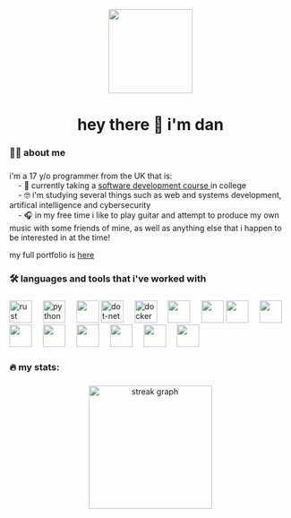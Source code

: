 <div align="center" >
  <img height="150" src="https://avatars.githubusercontent.com/u/68643853?s=96&v=4" />
</div>

###

<h1 align="center">hey there 👋 i'm dan</h1>

###

<h3 align="left">👩‍💻  about me </h3>

###

<p align="left">i'm a 17 y/o programmer from the UK that is: <br/>&nbsp;&nbsp;&nbsp;&nbsp;- 🏫 currently taking a <a href="https://www.strode-college.ac.uk/courses/our-courses/digital-production,-design-and-d/?subject=&type=16744" target="_blank">
    software development course
</a> in college  <br>&nbsp;&nbsp;&nbsp;&nbsp;- 🤓 i'm studying several things such as web and systems development, artifical intelligence and cybersecurity<br>&nbsp;&nbsp;&nbsp;&nbsp;- 🎧 in my free time i like to play guitar and attempt to
produce my own music with some friends of mine, as well as anything else that i happen to be interested in at the time! </p>
<p>my full portfolio is <a href="https://collegeportfolio.vercel.app/" target="_blank">here</a></p>

###

<h3 align="left">🛠 languages and tools that i've worked with</h3>

###

<div align="left">
  <img src="https://cdn.jsdelivr.net/gh/devicons/devicon/icons/rust/rust-plain.svg" height="40" alt="rust logo"  />
  <img width="12" />
  <img src="https://cdn.jsdelivr.net/gh/devicons/devicon/icons/python/python-original.svg" height="40" alt="python logo"/>
  <img width="12" />
  <img src="https://cdn.jsdelivr.net/gh/devicons/devicon/icons/csharp/csharp-original.svg" height="40"/>        
  <img src="https://cdn.jsdelivr.net/gh/devicons/devicon/icons/dot-net/dot-net-plain-wordmark.svg" height="40" alt="dot-net logo"  />
  <img width="12" />
  <img src="https://cdn.jsdelivr.net/gh/devicons/devicon/icons/docker/docker-plain-wordmark.svg" height="40" alt="docker logo"  />
  <img width="12"/>
  <img src="https://www.svgrepo.com/show/353564/cloudflare.svg" height="40"/>
  <img width="12"/>
  <img src="https://cdn.jsdelivr.net/gh/devicons/devicon/icons/typescript/typescript-original.svg" height="40" />
  <img src="https://cdn.jsdelivr.net/gh/devicons/devicon/icons/javascript/javascript-original.svg" height="40" />
  <img width="12"/>        
  <img src="https://cdn.jsdelivr.net/gh/devicons/devicon/icons/react/react-original.svg" height="40"/>
  <img src="https://cdn.jsdelivr.net/gh/devicons/devicon/icons/nextjs/nextjs-original.svg" height="40" />
  <img width="12"/> 
  <img src="https://www.solidjs.com/img/logo/without-wordmark/logo.svg" height="40"/>
  <img width="12"/>
  <img src="https://cdn.jsdelivr.net/gh/devicons/devicon/icons/tailwindcss/tailwindcss-plain.svg" height="40"/>
  <img width="12"/>
  <img src="https://astro.build/assets/press/astro-icon-light-gradient.svg" height="40"/>
  <img width="12"/>
  <img src="https://cdn.jsdelivr.net/gh/devicons/devicon/icons/godot/godot-original.svg" height="40"/>
  <img width="12"/>      
  <img src="https://cdn.jsdelivr.net/gh/devicons/devicon/icons/html5/html5-original-wordmark.svg" height="40"/>
          
</div>

###

<h3 align="left">🔥 my stats:</h3>

###

<div align="center">
  <img src="https://streak-stats.demolab.com?user=decqyd&locale=en&mode=daily&theme=dark&hide_border=false&border_radius=5&order=3" height="220" alt="streak graph"  />
</div>

###

